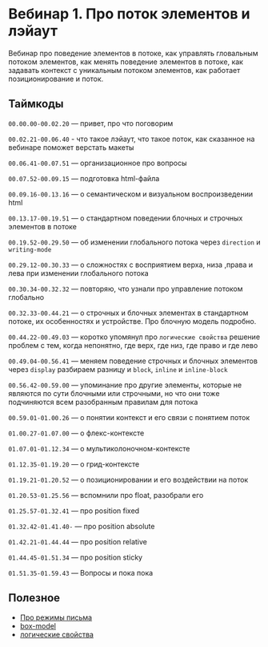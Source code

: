 # Вебинар 1. Про поток элементов и лэйаут


Вебинар про поведение элементов в потоке, как управлять гловальным потоком элементов, как менять поведение элементов в потоке, как задавать контекст с уникальным потоком элементов, как работает позиционирование и поток.

## Таймкоды

`00.00.00-00.02.20` — привет, про что поговорим

`00.02.21-00.06.40` - что такое лэйаут, что такое поток, как сказанное на вебинаре поможет верстать макеты

`00.06.41-00.07.51` — организационное про вопросы

`00.07.52-00.09.15` — подготовка html-файла

`00.09.16-00.13.16` — о семантическом и визуальном воспроизведении html

`00.13.17-00.19.51` — о стандартном поведении блочных и строчных элементов в потоке

`00.19.52-00.29.50` — об изменении глобального потока через `direction` и `writing-mode`

`00.29.12-00.30.33` — о сложностях с восприятием верха, низа ,права и лева при изменении глобального потока

`00.30.34-00.32.32` — повторяю, что узнали про управление потоком глобально

`00.32.33-00.44.21` — о строчных и блочных элементах в стандартном потоке, их особенностях и устройстве. Про блочную модель подробно.

`00.44.22-00.49.03` — коротко упомянул про `логические свойства` решение проблем с тем, когда непонятно, где верх, где низ, где право и где лево

`00.49.04-00.56.41` — меняем поведение строчных и блочных элементов через `display` разбираем разницу и `block`, `inline` и `inline-block`

`00.56.42-00.59.00` — упоминание про другие элементы, которые не являются по сути блочными или строчными, но что они тоже подчиняются всем разобранным правилам для потока

`00.59.01-01.00.26` — о понятии контекст и его связи с понятием поток

`01.00.27-01.07.00` — о флекс-контексте 

`01.07.01-01.12.34` — о мультиколоночном-контексте 

`01.12.35-01.19.20` — о грид-контексте 

`01.19.21-01.20.52` — о позиционировании и его воздействии на поток

`01.20.53-01.25.56` — вспомнили про float, разобрали его

`01.25.57-01.32.41` — про position fixed

`01.32.42-01.41.40-` — про position absolute

`01.42.21-01.44.44` — про position relative

`01.44.45-01.51.34` — про position sticky

`01.51.35-01.59.43` — Вопросы и пока пока


## Полезное

- [Про режимы письма](https://html5book.ru/css3-sposoby-pisma/)
- [box-model](http://guyroutledge.github.io/box-model/)
- [логические свойства](https://medium.com/web-standards/logical-css-props-c5046c563640)


















